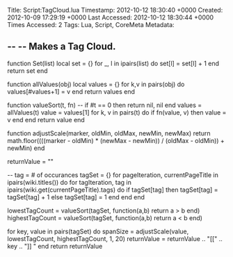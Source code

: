 Title: Script:TagCloud.lua
Timestamp: 2012-10-12 18:30:40 +0000
Created: 2012-10-09 17:29:19 +0000
Last Accessed: 2012-10-12 18:30:44 +0000
Times Accessed: 2
Tags: Lua, Script, CoreMeta
Metadata: 

--
-- Makes a Tag Cloud.
--

function Set(list)
	local set = {}
	for _, l in ipairs(list) do set[l] = set[l] + 1 end
	return set
end

function allValues(obj)
	local values = {}
	for k,v in pairs(obj) do
		values[#values+1] = v
	end
	return values
end

function valueSort(t, fn)
	-- if #t == 0 then return nil, nil end
	values = allValues(t)
	value = values[1]
	for k, v in pairs(t) do
		if fn(value, v) then value = v end
	end
	return value
end

function adjustScale(marker, oldMin, oldMax, newMin, newMax)
	return math.floor((((marker - oldMin) * (newMax - newMin)) / (oldMax - oldMin)) + newMin)
end

returnValue = ""

-- tag = # of occurances
tagSet = {}
for pageIteration, currentPageTitle in ipairs(wiki.titles()) do	
	for tagIteration, tag in ipairs(wiki.get(currentPageTitle).tags) do
		if tagSet[tag] then
			tagSet[tag] = tagSet[tag] + 1
		else
			tagSet[tag] = 1
		end
	end
end

lowestTagCount = valueSort(tagSet, function(a,b) return a > b end)
highestTagCount = valueSort(tagSet, function(a,b) return a < b end)

for key, value in pairs(tagSet) do
	spanSize = adjustScale(value, lowestTagCount, highestTagCount, 1, 20)
	returnValue = returnValue .. "<span class='tagCloud_" .. spanSize .. "'>[[" .. key .. "]]</span> "
end
return returnValue

